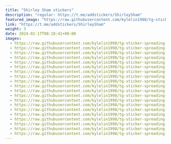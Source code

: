 ```yaml
---
title: "Shirley Sham stickers"
description: "regular: https://t.me/addstickers/ShirleySham"
featured_image: "https://raw.githubusercontent.com/kylelin1998/tg-sticker-spreading-worldwide-images/main/img/74e1dbbf-132f-4867-a2f2-098fd693dfc6.jpg"
link: "https://t.me/addstickers/ShirleySham"
weight: 3
date: 2024-02-17T08:10:41+08:00
images:
  - https://raw.githubusercontent.com/kylelin1998/tg-sticker-spreading-worldwide-images/main/img/74e1dbbf-132f-4867-a2f2-098fd693dfc6.jpg
  - https://raw.githubusercontent.com/kylelin1998/tg-sticker-spreading-worldwide-images/main/img/6a34229a-0aa8-4e7a-93af-7fba28080c5c.jpg
  - https://raw.githubusercontent.com/kylelin1998/tg-sticker-spreading-worldwide-images/main/img/cfc31fb0-4867-453c-a931-6c42c6ef3f32.jpg
  - https://raw.githubusercontent.com/kylelin1998/tg-sticker-spreading-worldwide-images/main/img/ac814781-a393-4fe5-913b-76c50bca7af6.jpg
  - https://raw.githubusercontent.com/kylelin1998/tg-sticker-spreading-worldwide-images/main/img/628a4ce7-3461-46ad-b76e-d9db8fadbf0a.jpg
  - https://raw.githubusercontent.com/kylelin1998/tg-sticker-spreading-worldwide-images/main/img/4c52258a-a5de-47b4-b9c0-3355d21f1577.jpg
  - https://raw.githubusercontent.com/kylelin1998/tg-sticker-spreading-worldwide-images/main/img/e1fe6185-84d8-4781-a3cd-366a55cc81f5.jpg
  - https://raw.githubusercontent.com/kylelin1998/tg-sticker-spreading-worldwide-images/main/img/acdf505f-caf7-4aa6-9fe1-f41393c4ef13.jpg
  - https://raw.githubusercontent.com/kylelin1998/tg-sticker-spreading-worldwide-images/main/img/9f7e5dd9-6a2c-4f4e-8983-f9067117be89.jpg
  - https://raw.githubusercontent.com/kylelin1998/tg-sticker-spreading-worldwide-images/main/img/79af020b-7289-4a1d-9025-0b1ce2e56c66.jpg
  - https://raw.githubusercontent.com/kylelin1998/tg-sticker-spreading-worldwide-images/main/img/5249b8a2-233c-429e-ae58-a8ddd81f862c.jpg
  - https://raw.githubusercontent.com/kylelin1998/tg-sticker-spreading-worldwide-images/main/img/9159d87f-f10c-43c0-b601-7f9e909c20ff.jpg
  - https://raw.githubusercontent.com/kylelin1998/tg-sticker-spreading-worldwide-images/main/img/8cde67d5-e6d0-425a-ade5-a382928ca6c9.jpg
  - https://raw.githubusercontent.com/kylelin1998/tg-sticker-spreading-worldwide-images/main/img/5e1c8231-750b-4163-801e-91150c4eeade.jpg
  - https://raw.githubusercontent.com/kylelin1998/tg-sticker-spreading-worldwide-images/main/img/ffcc5713-e9e7-409b-9cf0-c35e838f07b1.jpg
  - https://raw.githubusercontent.com/kylelin1998/tg-sticker-spreading-worldwide-images/main/img/6bd7c90c-7a71-4045-b242-64cb4f62d4ad.jpg
  - https://raw.githubusercontent.com/kylelin1998/tg-sticker-spreading-worldwide-images/main/img/8153ff51-f266-40c8-895d-aa8ce1ef06cb.jpg
  - https://raw.githubusercontent.com/kylelin1998/tg-sticker-spreading-worldwide-images/main/img/c8c68c42-fc4e-4324-8e0a-339fc47d09f8.jpg
  - https://raw.githubusercontent.com/kylelin1998/tg-sticker-spreading-worldwide-images/main/img/340bbc27-b4f7-49b5-ab2c-9c7880950a2a.jpg
  - https://raw.githubusercontent.com/kylelin1998/tg-sticker-spreading-worldwide-images/main/img/6f2bdabd-dd2d-4e2e-8590-864c01a5654c.jpg
---
```

